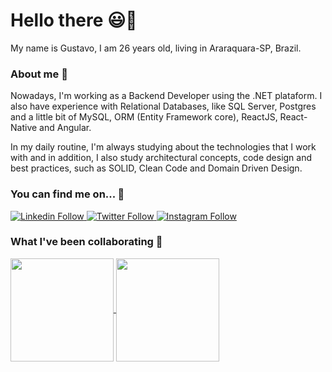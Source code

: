 # Hello there 😃👋

My name is Gustavo, I am 26 years old, living in Araraquara-SP, Brazil.

### About me 🔭

Nowadays, I'm working as a Backend Developer using the .NET plataform. I also have experience with Relational Databases, like SQL Server, Postgres and a little bit of MySQL, ORM (Entity Framework core), ReactJS, React-Native and Angular.

In my daily routine, I'm always studying about the technologies that I work with and in addition, I also study architectural concepts, code design and best practices, such as SOLID, Clean Code and Domain Driven Design.

### You can find me on... 🔎

<a href="https://linkedin.com/in/gustavohrgomes">
  <img src="https://img.shields.io/badge/Follow%20me%20-blue?style=for-the-badge&logo=Linkedin" alt="Linkedin Follow">
</a> 

<a href="https://twitter.com/gustavohrgomes_">
		<img  src="https://img.shields.io/twitter/follow/gustavohrgomes_?color=%231DA1F2&amp;label=Follow%20me&amp;logo=Twitter&amp;style=for-the-badge" alt="Twitter Follow">
</a> 

<a href="https://instagram.com/gustavohrgomes_">
  <img src="https://img.shields.io/badge/Follow%20me%20-black?style=for-the-badge&logo=Instagram&logoColor=%231DA1F2" alt="Instagram Follow">
</a>

### What I've been collaborating 🚀

<p align="left">
  <a href="https://github.com/anuraghazra/github-readme-stats">
    <img
      align="center"      
      height="165"
      src="https://github-readme-stats.vercel.app/api?username=gustavohrgomes&theme=synthwave"
    />
  </a>
  <a href="https://github.com/anuraghazra/github-readme-stats">
    <img 
      align="center"
      height="165"
      src="https://github-readme-stats.vercel.app/api/top-langs/?username=gustavohrgomes&hide=html&layout=compact&theme=synthwave"
    />
  </a>
</p>








<!-- [![Linkedin Badge](https://img.shields.io/badge/Gustavo_Gomes-blue?style=flat-square&logo=Linkedin&logoColor=white&link=https://www.linkedin.com/in/gustavohrgomes/)](https://www.linkedin.com/in/gustavohrgomes/) -->




<!--
**gustavohrgomes/gustavohrgomes** is a ✨ _special_ ✨ repository because its `README.md` (this file) appears on your GitHub profile.

Here are some ideas to get you started:

- 🔭 I’m currently working on ...
- 🌱 I’m currently learning ...
- 👯 I’m looking to collaborate on ...
- 🤔 I’m looking for help with ...
- 💬 Ask me about ...
- 📫 How to reach me: ...
- 😄 Pronouns: ...
- ⚡ Fun fact: ...
-->
